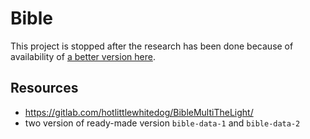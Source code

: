 # Bible

This project is stopped after the research has been done because of availability of [a better version here](https://play.google.com/store/apps/details?id=net.alketabalmokadas.app).

## Resources

- https://gitlab.com/hotlittlewhitedog/BibleMultiTheLight/
- two version of ready-made version `bible-data-1` and `bible-data-2`
